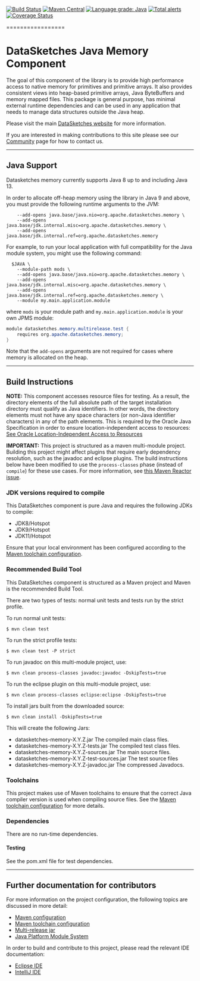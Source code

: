 <!--
    Licensed to the Apache Software Foundation (ASF) under one
    or more contributor license agreements.  See the NOTICE file
    distributed with this work for additional information
    regarding copyright ownership.  The ASF licenses this file
    to you under the Apache License, Version 2.0 (the
    "License"); you may not use this file except in compliance
    with the License.  You may obtain a copy of the License at

      http://www.apache.org/licenses/LICENSE-2.0

    Unless required by applicable law or agreed to in writing,
    software distributed under the License is distributed on an
    "AS IS" BASIS, WITHOUT WARRANTIES OR CONDITIONS OF ANY
    KIND, either express or implied.  See the License for the
    specific language governing permissions and limitations
    under the License.
-->

[![Build Status](https://travis-ci.org/apache/datasketches-memory.svg?branch=master)](https://travis-ci.org/apache/datasketches-memory)
[![Maven Central](https://maven-badges.herokuapp.com/maven-central/org.apache.datasketches/datasketches-memory/badge.svg)](https://maven-badges.herokuapp.com/maven-central/org.apache.datasketches/datasketches-memory)
[![Language grade: Java](https://img.shields.io/lgtm/grade/java/g/apache/datasketches-memory.svg?logo=lgtm&logoWidth=18)](https://lgtm.com/projects/g/apache/datasketches-memory/context:java)
[![Total alerts](https://img.shields.io/lgtm/alerts/g/apache/datasketches-memory.svg?logo=lgtm&logoWidth=18)](https://lgtm.com/projects/g/apache/datasketches-memory/alerts/)
[![Coverage Status](https://coveralls.io/repos/github/apache/datasketches-memory/badge.svg?branch=master)](https://coveralls.io/github/apache/datasketches-memory?branch=master)

=================

# DataSketches Java Memory Component
 The goal of this component of the library is to provide high performance access to native memory for primitives
 and primitive arrays. It also provides consistent views into heap-based primitive arrays,
 Java ByteBuffers and memory mapped files. This package is general purpose, has minimal external
 runtime dependencies and can be used in any application that needs to manage data structures outside
 the Java heap.

Please visit the main [DataSketches website](https://datasketches.apache.org) for more information.

If you are interested in making contributions to this site please see our [Community](https://datasketches.apache.org/docs/Community/) page for how to contact us.

---

## Java Support

Datasketches memory currently supports Java 8 up to and including Java 13.

In order to allocate off-heap memory using the library in Java 9 and above, you must provide the following runtime arguments to the JVM:

```shell
    --add-opens java.base/java.nio=org.apache.datasketches.memory \
    --add-opens java.base/jdk.internal.misc=org.apache.datasketches.memory \
    --add-opens java.base/jdk.internal.ref=org.apache.datasketches.memory
```

For example, to run your local application with full compatibility for the Java module system, you might use the following command:

```shell
  $JAVA \
    --module-path mods \
    --add-opens java.base/java.nio=org.apache.datasketches.memory \
    --add-opens java.base/jdk.internal.misc=org.apache.datasketches.memory \
    --add-opens java.base/jdk.internal.ref=org.apache.datasketches.memory \
    --module my.main.application.module
```

where `mods` is your module path and `my.main.application.module` is your own JPMS module:

```java
module datasketches.memory.multirelease.test {
    requires org.apache.datasketches.memory;
}
```

Note that the `add-opens` arguments are not required for cases where memory is allocated on the heap.

---

## Build Instructions
__NOTE:__ This component accesses resource files for testing. As a result, the directory elements of the full absolute path of the target installation directory must qualify as Java identifiers. In other words, the directory elements must not have any space characters (or non-Java identifier characters) in any of the path elements. This is required by the Oracle Java Specification in order to ensure location-independent access to resources: [See Oracle Location-Independent Access to Resources](https://docs.oracle.com/javase/8/docs/technotes/guides/lang/resources.html)

__IMPORTANT:__ This project is structured as a maven multi-module project.  Building this project might affect plugins that require early dependency resolution, such as the javadoc and eclipse plugins.  The build instructions below have been modified to use the `process-classes` phase (instead of `compile`) for these use cases.  For more information, see [this Maven Reactor issue](https://issues.apache.org/jira/browse/MNG-3283).

### JDK versions required to compile
This DataSketches component is pure Java and requires the following JDKs to compile:
- JDK8/Hotspot
- JDK9/Hotspot
- JDK11/Hotspot

Ensure that your local environment has been configured according to the [Maven toolchain configuration](docs/maven-toolchains.md).

### Recommended Build Tool
This DataSketches component is structured as a Maven project and Maven is the recommended Build Tool.

There are two types of tests: normal unit tests and tests run by the strict profile.

To run normal unit tests:

    $ mvn clean test

To run the strict profile tests:

    $ mvn clean test -P strict

To run javadoc on this multi-module project, use:

    $ mvn clean process-classes javadoc:javadoc -DskipTests=true

To run the eclipse plugin on this multi-module project, use:

    $ mvn clean process-classes eclipse:eclipse -DskipTests=true

To install jars built from the downloaded source:

    $ mvn clean install -DskipTests=true

This will create the following Jars:

* datasketches-memory-X.Y.Z.jar The compiled main class files.
* datasketches-memory-X.Y.Z-tests.jar The compiled test class files.
* datasketches-memory-X.Y.Z-sources.jar The main source files.
* datasketches-memory-X.Y.Z-test-sources.jar The test source files
* datasketches-memory-X.Y.Z-javadoc.jar  The compressed Javadocs.

### Toolchains

This project makes use of Maven toolchains to ensure that the correct Java compiler version is used when compiling source files.
See the [Maven toolchain configuration](docs/maven-toolchains.md) for more details.

### Dependencies

There are no run-time dependencies.

#### Testing
See the pom.xml file for test dependencies.

---

## Further documentation for contributors

For more information on the project configuration, the following topics are discussed in more detail:

* [Maven configuration](docs/maven.md)
* [Maven toolchain configuration](docs/maven-toolchains.md)
* [Multi-release jar](docs/multi-release-jar.md)
* [Java Platform Module System](docs/module-system.md)

In order to build and contribute to this project, please read the relevant IDE documentation:

- [Eclipse IDE](docs/eclipse.md)
- [IntelliJ IDE](docs/intellij.md)
